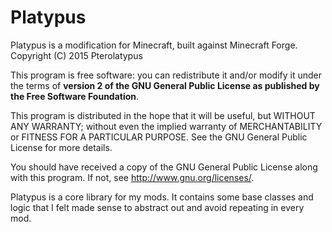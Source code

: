 # Platypus
Platypus is a modification for Minecraft, built against Minecraft Forge. Copyright (C) 2015  Pterolatypus

This program is free software: you can redistribute it and/or modify it under the terms of **version 2 of the GNU General Public License as published by the Free Software Foundation**.

This program is distributed in the hope that it will be useful, but WITHOUT ANY WARRANTY; without even the implied warranty of MERCHANTABILITY or FITNESS FOR A PARTICULAR PURPOSE.  See the GNU General Public License for more details.

You should have received a copy of the GNU General Public License along with this program.  If not, see <http://www.gnu.org/licenses/>.

Platypus is a core library for my mods. It contains some base classes and logic that I felt made sense to abstract out and avoid repeating in every mod.